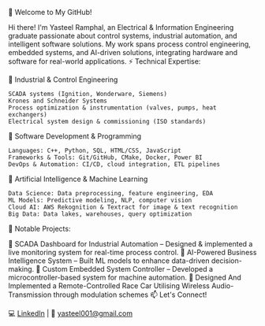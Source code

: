 👋 Welcome to My GitHub!

Hi there! I'm Yasteel Ramphal, an Electrical & Information Engineering graduate passionate about control systems, industrial automation, and intelligent software solutions. My work spans process control engineering, embedded systems, and AI-driven solutions, integrating hardware and software for real-world applications.
⚡ Technical Expertise:

🔹 Industrial & Control Engineering

    SCADA systems (Ignition, Wonderware, Siemens)
    Krones and Schneider Systems
    Process optimization & instrumentation (valves, pumps, heat exchangers)
    Electrical system design & commissioning (ISO standards)

🔹 Software Development & Programming

    Languages: C++, Python, SQL, HTML/CSS, JavaScript
    Frameworks & Tools: Git/GitHub, CMake, Docker, Power BI
    DevOps & Automation: CI/CD, cloud integration, ETL pipelines

🔹 Artificial Intelligence & Machine Learning

    Data Science: Data preprocessing, feature engineering, EDA
    ML Models: Predictive modeling, NLP, computer vision
    Cloud AI: AWS Rekognition & Textract for image & text recognition
    Big Data: Data lakes, warehouses, query optimization

📌 Notable Projects:

🚀 SCADA Dashboard for Industrial Automation – Designed & implemented a live monitoring system for real-time process control.
🤖 AI-Powered Business Intelligence System – Built ML models to enhance data-driven decision-making.
🔧 Custom Embedded System Controller – Developed a microcontroller-based system for machine automation.
🚙 Designed And Implemented a Remote-Controlled Race Car Utilising Wireless Audio-Transmission through modulation schemes 
📫 Let's Connect!

💻 [LinkedIn](https://www.linkedin.com/in/yasteel-ramphal/) | 📧 yasteel001@gmail.com
